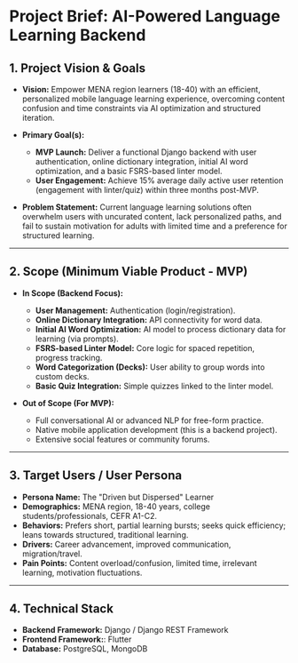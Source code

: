 # Project Brief: AI-Powered Language Learning Backend

## 1. Project Vision & Goals

- **Vision:** Empower MENA region learners (18-40) with an efficient, personalized mobile language learning experience, overcoming content confusion and time constraints via AI optimization and structured iteration.

- **Primary Goal(s):**

  - **MVP Launch:** Deliver a functional Django backend with user authentication, online dictionary integration, initial AI word optimization, and a basic FSRS-based linter model.
  - **User Engagement:** Achieve 15% average daily active user retention (engagement with linter/quiz) within three months post-MVP.

- **Problem Statement:** Current language learning solutions often overwhelm users with uncurated content, lack personalized paths, and fail to sustain motivation for adults with limited time and a preference for structured learning.

---

## 2. Scope (Minimum Viable Product - MVP)

- **In Scope (Backend Focus):**

  - **User Management:** Authentication (login/registration).
  - **Online Dictionary Integration:** API connectivity for word data.
  - **Initial AI Word Optimization:** AI model to process dictionary data for learning (via prompts).
  - **FSRS-based Linter Model:** Core logic for spaced repetition, progress tracking.
  - **Word Categorization (Decks):** User ability to group words into custom decks.
  - **Basic Quiz Integration:** Simple quizzes linked to the linter model.

- **Out of Scope (For MVP):**
  - Full conversational AI or advanced NLP for free-form practice.
  - Native mobile application development (this is a backend project).
  - Extensive social features or community forums.

---

## 3. Target Users / User Persona

- **Persona Name:** The "Driven but Dispersed" Learner
- **Demographics:** MENA region, 18-40 years, college students/professionals, CEFR A1-C2.
- **Behaviors:** Prefers short, partial learning bursts; seeks quick efficiency; leans towards structured, traditional learning.
- **Drivers:** Career advancement, improved communication, migration/travel.
- **Pain Points:** Content overload/confusion, limited time, irrelevant learning, motivation fluctuations.

---

## 4. Technical Stack

- **Backend Framework:** Django / Django REST Framework
- **Frontend Framework:**: Flutter
- **Database:** PostgreSQL, MongoDB
